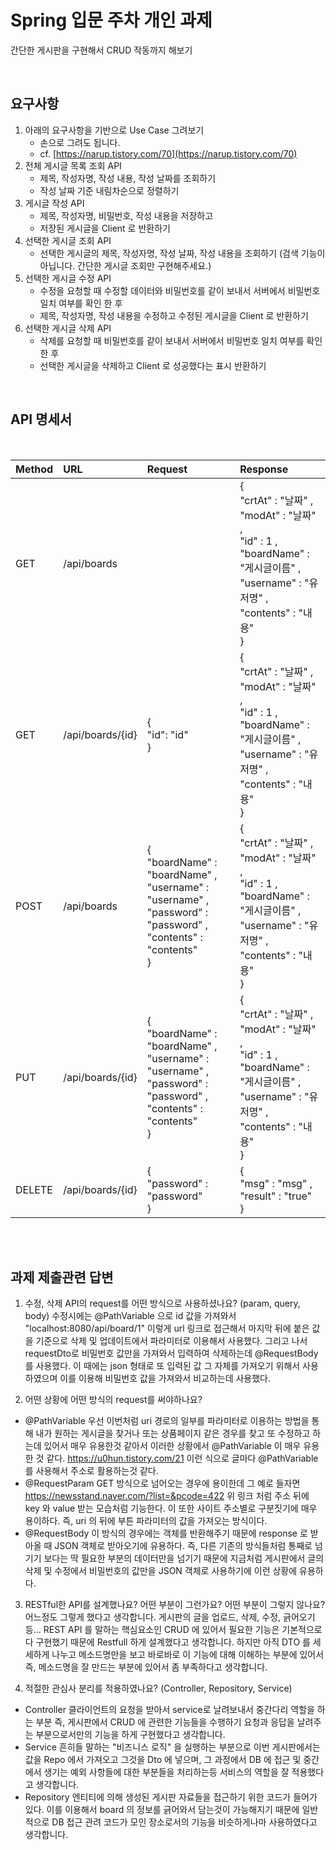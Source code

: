 # Spring 입문 주차 개인 과제
간단한 게시판을 구현해서 CRUD 작동까지 해보기

<br/>

## 요구사항

1. 아래의 요구사항을 기반으로 Use Case 그려보기
    - 손으로 그려도 됩니다.
    - cf. [https://narup.tistory.com/70](https://narup.tistory.com/70)
2. 전체 게시글 목록 조회 API
    - 제목, 작성자명, 작성 내용, 작성 날짜를 조회하기
    - 작성 날짜 기준 내림차순으로 정렬하기
3. 게시글 작성 API
    - 제목, 작성자명, 비밀번호, 작성 내용을 저장하고
    - 저장된 게시글을 Client 로 반환하기
4. 선택한 게시글 조회 API
    - 선택한 게시글의 제목, 작성자명, 작성 날짜, 작성 내용을 조회하기 
    (검색 기능이 아닙니다. 간단한 게시글 조회만 구현해주세요.)
5. 선택한 게시글 수정 API
    - 수정을 요청할 때 수정할 데이터와 비밀번호를 같이 보내서 서버에서 비밀번호 일치 여부를 확인 한 후
    - 제목, 작성자명, 작성 내용을 수정하고 수정된 게시글을 Client 로 반환하기
6. 선택한 게시글 삭제 API
    - 삭제를 요청할 때 비밀번호를 같이 보내서 서버에서 비밀번호 일치 여부를 확인 한 후
    - 선택한 게시글을 삭제하고 Client 로 성공했다는 표시 반환하기
    
<br/>

## API 명세서

<br/>

|Method|URL|Request|Response|
|:---|:---|:---|:---|
|GET|/api/boards||{<br/>"crtAt" : "날짜" ,<br/>"modAt" : "날짜" ,<br/>"id" : 1 ,<br/>"boardName" : "게시글이름" ,<br/>"username" : "유저명" ,<br/>"contents" : "내용"<br/>}|
|GET|/api/boards/{id}|{<br/>"id": "id"<br/>}|{<br/>"crtAt" : "날짜" ,<br/>"modAt" : "날짜" ,<br/>"id" : 1 ,<br/>"boardName" : "게시글이름" ,<br/>"username" : "유저명" ,<br/>"contents" : "내용"<br/>}|
|POST|/api/boards|{<br/>"boardName" : "boardName" ,<br/>"username" : "username" ,<br/>"password" : "password" ,<br/>"contents" : "contents"<br/>}|{<br/>"crtAt" : "날짜" ,<br/>"modAt" : "날짜" ,<br/>"id" : 1 ,<br/>"boardName" : "게시글이름" ,<br/>"username" : "유저명" ,<br/>"contents" : "내용"<br/>}|
|PUT|/api/boards/{id}|{<br/>"boardName" : "boardName" ,<br/>"username" : "username" ,<br/>"password" : "password" ,<br/>"contents" : "contents"<br/>}|{<br/>"crtAt" : "날짜" ,<br/>"modAt" : "날짜" ,<br/>"id" : 1 ,<br/>"boardName" : "게시글이름" ,<br/>"username" : "유저명" ,<br/>"contents" : "내용"<br/>}|
|DELETE|/api/boards/{id}|{<br/>"password" : "password"<br/>}|{<br/>"msg" : "msg" ,<br/>"result" : "true"<br/>}|


<br/>
<br/>

## 과제 제출관련 답변

1. 수정, 삭제 API의 request를 어떤 방식으로 사용하셨나요? (param, query, body)
수정시에는 @PathVariable 으로 id 값을 가져와서 "localhost:8080/api/board/1" 이렇게 url 링크로 접근해서
마지막 뒤에 붙은 값을 기준으로 삭제 및 업데이트에서 파라미터로 이용해서 사용했다.
그리고 나서 requestDto로 비밀번호 값만을 가져와서 입력하여 삭제하는데 @RequestBody 를 사용했다.
이 때에는 json 형태로 또 입력된 값 그 자체를 가져오기 위해서 사용하였으며 이를 이용해 비밀번호 값을 가져와서 
비교하는데 사용했다.

2. 어떤 상황에 어떤 방식의 request를 써야하나요?
- @PathVariable
우선 이번처럼 uri 경로의 일부를 파라미터로 이용하는 방법을 통해 내가 원하는 게시글을 찾거나 또는 상품페이지 같은 경우를
찾고 또 수정하고 하는데 있어서 매우 유용한것 같아서 이러한 상황에서 @PathVariable 이 매우 유용한 것 같다.
https://u0hun.tistory.com/21 이런 식으로 글마다 @PathVariable 를 사용해서 주소로 활용하는것 같다.
- @RequestParam
GET 방식으로 넘어오는 경우에 용이한데 그 예로 들자면 https://newsstand.naver.com/?list=&pcode=422
위 링크 처럼 주소 뒤에 key 와 value 받는 모습처럼 기능한다. 이 또한 사이트 주소별로 구분짓기에 매우 용이하다.
즉, uri 의 뒤에 부튼 파라미터의 값을 가져오는 방식이다.
- @RequestBody
	이 방식의 경우에는 객체를 반환해주기 때문에 response 로 받아올 때 JSON 객체로 받아오기에 유용하다.
	즉, 다른 기존의 방식들처럼 통째로 넘기기 보다는 딱 필요한 부분의 데이터만을 넘기기 때문에 지금처럼 게시판에서
	글의 삭제 및 수정에서 비밀번호의 값만을 JSON 객체로 사용하기에 이런 상황에 유용하다.
	
3. RESTful한 API를 설계했나요? 어떤 부분이 그런가요? 어떤 부분이 그렇지 않나요?
어느정도 그렇게 했다고 생각합니다.
게시판의 글을 업로드, 삭제, 수정, 긁어오기 등... REST API 를 말하는 핵심요소인 CRUD 에 있어서 필요한
기능은 기본적으로 다 구현했기 때문에 Restfull 하게 설계했다고 생각합니다.
하지만 아직 DTO 를 세세하게 나누고 메소드명만을 보고 바로바로 이 기능에 대해 이해하는 부분에 있어서 
즉, 메소드명을 잘 만드는 부분에 있어서 좀 부족하다고 생각합니다.

4. 적절한 관심사 분리를 적용하였나요? (Controller, Repository, Service)
- Controller
클라이언트의 요청을 받아서 service로 날려보내서 중간다리 역할을 하는 부분
즉, 게시판에서 CRUD 에 관련한 기능들을 수행하기 요청과 응답을 날려주는 부분으로서만의 기능을 하게 구현했다고 생각합니다.
- Service
흔히들 말하는 "비즈니스 로직" 을 실행하는 부분으로 이번 게시판에서는 값을 Repo 에서 가져오고 그것을 Dto 에 넣으며,
그 과정에서 DB 에 접근 및 중간에서 생기는 예외 사항들에 대한 부분들을 처리하는등 서비스의 역할을 잘 적용했다고 생각합니다.
- Repository
엔티티에 의해 생성된 게시판 자료들을 접근하기 위한 코드가 들어가 있다.
이를 이용해서 board 의 정보를 긁어와서 담는것이 가능해지기 때문에 일반적으로 DB 접근 관려 코드가 모인 장소로서의 기능을
비슷하게나마 사용하였다고 생각합니다.
